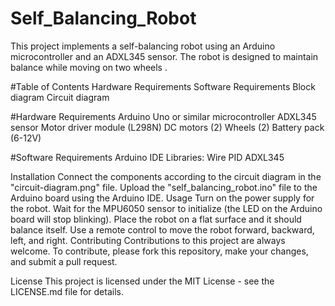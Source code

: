 # Self_Balancing_Robot
This project implements a self-balancing robot using an Arduino microcontroller and an ADXL345 sensor. The robot is designed to maintain balance while moving on two wheels .

#Table of Contents
Hardware Requirements
Software Requirements
Block diagram
Circuit diagram

#Hardware Requirements
Arduino Uno or similar microcontroller
ADXL345 sensor
Motor driver module (L298N)
DC motors (2)
Wheels (2)
Battery pack (6-12V)

#Software Requirements
Arduino IDE
Libraries:
Wire
PID
ADXL345

Installation
Connect the components according to the circuit diagram in the "circuit-diagram.png" file.
Upload the "self_balancing_robot.ino" file to the Arduino board using the Arduino IDE.
Usage
Turn on the power supply for the robot.
Wait for the MPU6050 sensor to initialize (the LED on the Arduino board will stop blinking).
Place the robot on a flat surface and it should balance itself.
Use a remote control to move the robot forward, backward, left, and right.
Contributing
Contributions to this project are always welcome. To contribute, please fork this repository, make your changes, and submit a pull request.

License
This project is licensed under the MIT License - see the LICENSE.md file for details.
